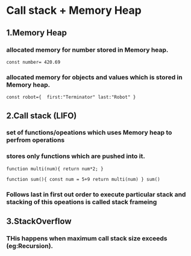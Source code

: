 
# Call stack + Memory Heap

## 1.Memory Heap

### allocated memory for number stored in Memory heap.
`const number= 420.69`  

 ### allocated memory for objects and values which is stored in Memory heap.
`const robot={ 
 first:"Terminator"
 last:"Robot"
}
`


## 2.Call stack (LIFO)

### set of functions/opeations which uses Memory heap to perfrom operations
### stores only functions which are pushed into it.

` function multi(num){
return num*2;
} `

`function sum(){
const num = 5+9
return multi(num)
}
sum() `

### Follows last in first out order to execute particular stack and stacking of this opeations is called stack frameing

## 3.StackOverflow 
 
 ### THis happens when maximum call stack size exceeds (eg:Recursion). 
